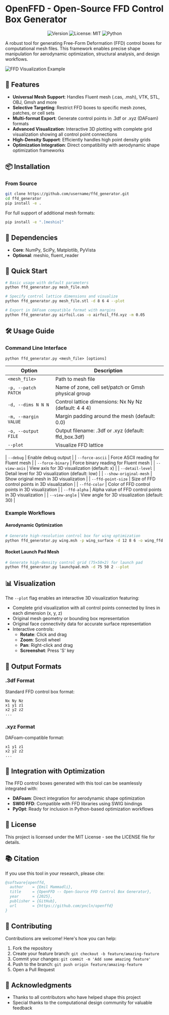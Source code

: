 # OpenFFD - Open-Source FFD Control Box Generator

<p align="center">
  <img alt="Version" src="https://img.shields.io/badge/version-1.0.0-blue.svg" />
  <img alt="License: MIT" src="https://img.shields.io/badge/License-MIT-yellow.svg" />
  <img alt="Python" src="https://img.shields.io/badge/python-3.7+-blue.svg" />
</p>

A robust tool for generating Free-Form Deformation (FFD) control boxes for computational mesh files. This framework enables precise shape manipulation for aerodynamic optimization, structural analysis, and design workflows.

![FFD Visualization Example](/Users/pncln/Documents/tubitak/verynew/ffd_gen/ffd_view_20250521_163553.png)

## 🌟 Features

- **Universal Mesh Support**: Handles Fluent mesh (.cas, .msh), VTK, STL, OBJ, Gmsh and more
- **Selective Targeting**: Restrict FFD boxes to specific mesh zones, patches, or cell sets
- **Multi-format Export**: Generate control points in .3df or .xyz (DAFoam) formats
- **Advanced Visualization**: Interactive 3D plotting with complete grid visualization showing all control point connections
- **High-Density Support**: Efficiently handles high point density grids
- **Optimization Integration**: Direct compatibility with aerodynamic shape optimization frameworks

## 📦 Installation

<!-- ### From PyPI

```bash
pip install ffd-generator
``` -->

### From Source

```bash
git clone https://github.com/username/ffd_generator.git
cd ffd_generator
pip install -e .
```

For full support of additional mesh formats:

```bash
pip install -e ".[meshio]"
```

## 📖 Dependencies

- **Core**: NumPy, SciPy, Matplotlib, PyVista
- **Optional**: meshio, fluent_reader

## 🚀 Quick Start

```bash
# Basic usage with default parameters
python ffd_generator.py mesh_file.msh

# Specify control lattice dimensions and visualize
python ffd_generator.py mesh_file.stl -d 8 6 4 --plot

# Export in DAFoam compatible format with margins
python ffd_generator.py airfoil.cas -o airfoil_ffd.xyz -m 0.05
```

## 🛠️ Usage Guide

### Command Line Interface

```
python ffd_generator.py <mesh_file> [options]
```

| Option | Description |
|--------|-------------|
| `<mesh_file>` | Path to mesh file |
| `-p, --patch PATCH` | Name of zone, cell set/patch or Gmsh physical group |
| `-d, --dims N N N` | Control lattice dimensions: Nx Ny Nz (default: 4 4 4) |
| `-m, --margin VALUE` | Margin padding around the mesh (default: 0.0) |
| `-o, --output FILE` | Output filename: .3df or .xyz (default: ffd_box.3df) |
| `--plot` | Visualize FFD lattice |

| `--debug` | Enable debug output |
| `--force-ascii` | Force ASCII reading for Fluent mesh |
| `--force-binary` | Force binary reading for Fluent mesh |
| `--view-axis` | View axis for 3D visualization (default: x) |
| `--detail-level` | Detail level for 3D visualization (default: low) |
| `--show-original-mesh` | Show original mesh in 3D visualization |
| `--ffd-point-size` | Size of FFD control points in 3D visualization |
| `--ffd-color` | Color of FFD control points in 3D visualization |
| `--ffd-alpha` | Alpha value of FFD control points in 3D visualization |
| `--view-angle` | View angle for 3D visualization (default: 30) |


### Example Workflows

#### Aerodynamic Optimization

```bash
# Generate high-resolution control box for wing optimization
python ffd_generator.py wing.msh -p wing_surface -d 12 8 6 -o wing_ffd.xyz
```

#### Rocket Launch Pad Mesh

```bash
# Generate high-density control grid (75×50×2) for launch pad
python ffd_generator.py launchpad.msh -d 75 50 2 --plot
```

## 📊 Visualization

The `--plot` flag enables an interactive 3D visualization featuring:

- Complete grid visualization with all control points connected by lines in each dimension (x, y, z)
- Original mesh geometry or bounding box representation
- Original face connectivity data for accurate surface representation
- Interactive controls:
  - **Rotate**: Click and drag
  - **Zoom**: Scroll wheel
  - **Pan**: Right-click and drag
  - **Screenshot**: Press 'S' key

## 📄 Output Formats

### .3df Format

Standard FFD control box format:
```
Nx Ny Nz
x1 y1 z1
x2 y2 z2
...
```

### .xyz Format

DAFoam-compatible format:
```
x1 y1 z1
x2 y2 z2
...
```

## 🔄 Integration with Optimization

The FFD control boxes generated with this tool can be seamlessly integrated with:

- **DAFoam**: Direct integration for aerodynamic shape optimization
- **SWIG FFD**: Compatible with FFD libraries using SWIG bindings
- **PyOpt**: Ready for inclusion in Python-based optimization workflows

## 📝 License

This project is licensed under the MIT License - see the LICENSE file for details.

## 📚 Citation

If you use this tool in your research, please cite:

```bibtex
@software{openffd,
  author    = {Emil Mammadli},
  title     = {OpenFFD -- Open-Source FFD Control Box Generator},
  year      = {2025},
  publisher = {GitHub},
  url       = {https://github.com/pncln/openffd}
}
```

## 🤝 Contributing

Contributions are welcome! Here's how you can help:

1. Fork the repository
2. Create your feature branch: `git checkout -b feature/amazing-feature`
3. Commit your changes: `git commit -m 'Add some amazing feature'`
4. Push to the branch: `git push origin feature/amazing-feature`
5. Open a Pull Request

## 🙏 Acknowledgments

- Thanks to all contributors who have helped shape this project
- Special thanks to the computational design community for valuable feedback
